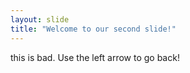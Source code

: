 ```yaml
---
layout: slide
title: "Welcome to our second slide!"
---
```

this is bad.
Use the left arrow to go back!
